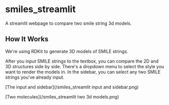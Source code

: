 # smiles_streamlit
A streamlit webpage to compare two smile string 3d models.

## How It Works
We're using RDKit to generate 3D models of SMILE strings.

After you input SMILE strings to the textbox, you can compare the 2D and 3D structures side by side. There's a dropdown menu to select the style you want to render the models in. In the sidebar, you can select any two SMILE strings you've already input.

[The input and sidebar](/smiles_streamlit input and sidebar.png)

[Two molecules](/smiles_streamlit two 3d models.png)
